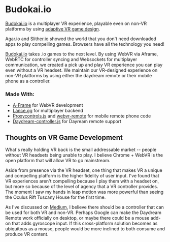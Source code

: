 # Budokai.io

[Budokai.io](http://www.budokai.io) is a multiplayer VR experience, playable even on non-VR platforms by using [adaptive VR game design](https://medium.com/@polats/adaptive-vr-game-design-the-case-for-a-standard-3dof-controller-5a55c8cde560).

Agar.io and Slither.io showed the world that you don't need downloaded apps to play compelling games.  Browsers have all the technology you need!

[Budokai.io](http://www.budokai.io) takes .io games to the next level. By using WebVR via Aframe,  WebRTC for controller syncing and Websockets for multiplayer communication, we created a pick up and play VR experience you can play even without a VR headset. We maintain our VR-designed experience on non-VR platforms by using either the daydream remote or their mobile phone as a controller.

### Made With:

* [A-Frame](https://aframe.io/) for WebVR development
* [Lance.gg](http://lance.gg/) for multiplayer backend
* [Proxycontrols.js](https://proxy-controls.donmccurdy.com/) and [webvr-remote](https://github.com/povdocs/webvr-remote) for mobile remote phone code
* [Daydream-controller.js](https://github.com/mrdoob/daydream-controller.js/) for Dayream remote support

## Thoughts on VR Game Development

What's really holding VR back is the small addressable market -- people without VR headsets being unable to play. I believe Chrome + WebVR is the open platform that will allow VR to go mainstream.

Aside from presence via the VR headset, one thing that makes VR a unique and compelling platform is the higher fidelity of user input.  I've found that VR experiences aren't compelling because I play them with a headset on, but more so because of the level of agency that a VR controller provides. The moment I saw my hands in leap motion was more powerful than seeing the Oculus Rift Tuscany House for the first time.

As I've discussed on [Medium](https://medium.com/@polats/adaptive-vr-game-design-the-case-for-a-standard-3dof-controller-5a55c8cde560), I believe there should be a controller that can be used for both VR and non-VR. Perhaps Google can make the Daydream Remote work officially on desktop, or maybe there could be a mouse add-on that adds gyroscope input. If this cross-platform solution becomes as ubiquitous as a mouse, people would be more inclined to both consume and produce VR content. 
